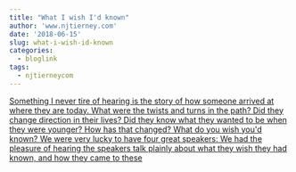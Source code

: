 ```yaml
---
title: "What I wish I'd known"
author: 'www.njtierney.com'
date: '2018-06-15'
slug: what-i-wish-id-known
categories:
  - bloglink
tags:
  - njtierneycom
---
```


[Something I never tire of hearing is the story of how someone arrived at where they are today. What were the twists and turns in the path? Did they change direction in their lives? Did they know what they wanted to be when they were younger? How has that changed? What do you wish you'd known? We were very lucky to have four great speakers: We had the pleasure of hearing the speakers talk plainly about what they wish they had known, and how they came to these<i class="fas fa-external-link-alt"></i>](https://www.njtierney.com/post/2018/06/15/wish-id-known/)

